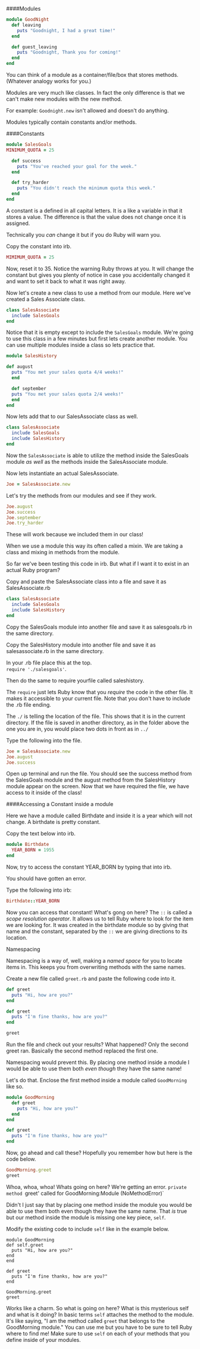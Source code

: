 ####Modules

```ruby
module GoodNight
  def leaving
    puts "Goodnight, I had a great time!"
  end

  def guest_leaving
    puts "Goodnight, Thank you for coming!"
  end
end
```

You can think of a module as a container/file/box that stores methods. (Whatever analogy works for you.)


Modules are very much like classes. In fact the only difference is that we can't make new modules with the new method.

For example: `Goodnight.new` isn't allowed and doesn't do anything.

Modules typically contain constants and/or methods.

####Constants

```ruby
module SalesGoals
MINIMUM_QUOTA = 25

  def success
    puts "You've reached your goal for the week."
  end

  def try_harder
    puts "You didn't reach the minimum quota this week."
  end
end
```

A constant is a defined in all capital letters. It is a like a variable in that it stores a value. The difference is that the value does not change once it is assigned.

Technically you _can_ change it but if you do Ruby will warn you.

Copy the constant into irb.
```ruby
MIMIMUM_QUOTA = 25
```
Now, reset it to 35. Notice the warning Ruby throws at you. It will change the constant but gives you plenty of notice in case you accidentally changed it and want to set it back to what it was right away.



Now let's create a new class to use a method from our module.  Here we've created a Sales Associate class.

```ruby
class SalesAssociate
  include SalesGoals
end
```

Notice that it is empty except to include the `SalesGoals` module. We're going to use this class in a few minutes but first lets create another module. You can use multiple modules inside a class so lets practice that.

```ruby
module SalesHistory

def august
  puts "You met your sales quota 4/4 weeks!"
  end

  def september
  puts "You met your sales quota 2/4 weeks!"
  end
end

```

Now lets add that to our SalesAssociate class as well.

```ruby
class SalesAssociate
  include SalesGoals
  include SalesHistory
end
```

Now the `SalesAssociate` is able to utilize the method inside the SalesGoals module *as well* as the methods inside the SalesAssociate module.

Now lets instantiate an actual SalesAssociate.
```ruby
Joe = SalesAssociate.new
```

Let's try the methods from our modules and see if they work.

```ruby
Joe.august
Joe.success
Joe.september
Joe.try_harder
```
These will work because we included them in our class!

When we use a module this way its often called a mixin. We are taking a class and mixing in methods from the module.

So far we've been testing this code in irb. But what if I want it to exist in an actual Ruby program?

Copy and paste the SalesAssociate class into a file and save it as SalesAssociate.rb

```ruby
class SalesAssociate
  include SalesGoals
  include SalesHistory
end
```

Copy the SalesGoals module into another file and save it as salesgoals.rb in the same directory.

Copy the SalesHistory module into another file and save it as salesassociate.rb in the same directory.

In your .rb file place this at the top.  
`require './salesgoals'`.

Then do the same to require yourfile called saleshistory.  

The `require` just lets Ruby know that you _require_ the code in the other file. It makes it accessible to your current file. Note that you don't have to include the .rb file ending.

The `./` is telling the location of the file. This shows that it is in the current directory. If the file is saved in another directory, as in the folder above the one you are in, you would place two dots in front as in `../`

Type the following into the file.

```ruby
Joe = SalesAssociate.new
Joe.august
Joe.success
```

Open up terminal and run the file. You should see the success method from the SalesGoals module and the august method from the SalesHistory module appear on the screen. Now that we have required the file, we have access to it inside of the class!

####Accessing a Constant inside a module

Here we have a module called Birthdate and inside it is a year which will not change. A birthdate is pretty constant.

Copy the text below into irb.
```ruby
module Birthdate
  YEAR_BORN = 1955
end
```

Now, try to access the constant YEAR_BORN by typing that into irb.  

You should have gotten an error.

Type the following into irb:

```ruby
Birthdate::YEAR_BORN
```

Now you can access that constant! What's gong on here?  The `::` is called a _scope resolution operator_. It allows us to tell Ruby where to look for the item we are looking for. It was created in the birthdate module so by giving that name and the constant, separated by the `::` we are giving directions to its location.


Namespacing

Namespacing is a way of, well, making a _named space_ for you to locate items in. This keeps you from overwriting methods with the same names.

Create a new file called `greet.rb` and paste the following code into it.

```ruby
def greet
  puts "Hi, how are you?"
end

def greet
  puts "I'm fine thanks, how are you?"
end

greet
```
Run the file and check out your results? What happened? Only the second greet ran. Basically the second method replaced the first one.

Namespacing would prevent this. By placing one method inside a module I would be able to use them both _even though_ they have the same name!

Let's do that. Enclose the first method inside a module called `GoodMorning` like so.

```ruby
module GoodMorning
  def greet
    puts "Hi, how are you?"
  end
end

def greet
  puts "I'm fine thanks, how are you?"
end
```

Now, go ahead and call these? Hopefully you remember how but here is the code below.

```ruby
GoodMorning.greet
greet
```

Whoa, whoa, whoa! Whats going on here? We're getting an error. `private method `greet' called for GoodMorning:Module (NoMethodError)`

Didn't I just say that by placing one method inside the module you would be able to use them both even though they have the same name. That _is_ true but our method inside the module is missing one key piece, `self`.

Modify the existing code to include `self` like in the example below.

```
module GoodMorning
def self.greet
  puts "Hi, how are you?"
end
end

def greet
  puts "I'm fine thanks, how are you?"
end

GoodMorning.greet
greet
```

Works like a charm. So what is going on here? What is this mysterious self and what is it doing? In basic terms `self` attaches the method to the module. It's like saying, "I am the method called `greet` that belongs to the GoodMorning module." You can use me but you have to be sure to tell Ruby where to find me! Make sure to use `self` on each of your methods that you define inside of your modules.
